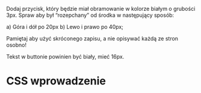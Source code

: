 Dodaj przycisk, który będzie miał obramowanie w kolorze białym o grubości 3px. Spraw aby był “rozepchany” od środka w następujący sposób:

a) Góra i dół po 20px
b) Lewo i prawo po 40px;

Pamiętaj aby użyć skróconego zapisu, a nie opisywać każdą ze stron osobno!

Tekst w buttonie powinien być biały, mieć 16px. 

# CSS wprowadzenie
